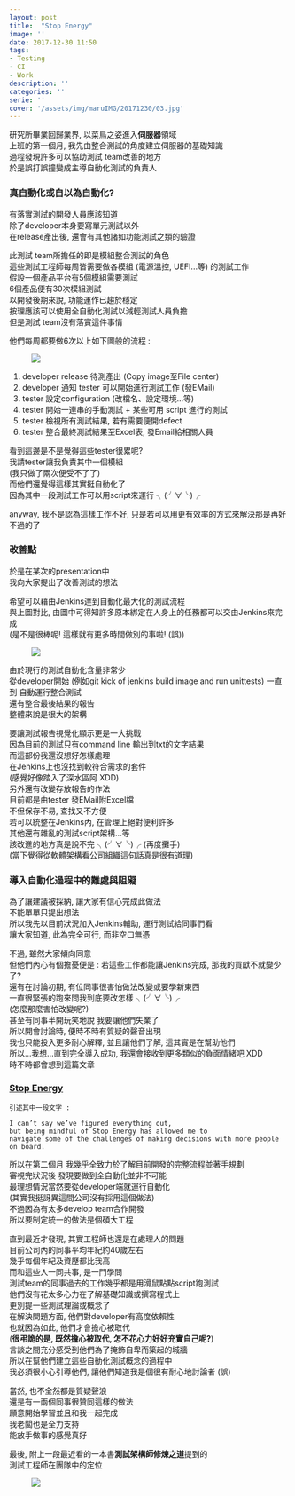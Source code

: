 ```yaml
---
layout: post
title:  "Stop Energy"
image: ''
date: 2017-12-30 11:50
tags:
- Testing
- CI
- Work
description: ''
categories: ''
serie: ''
cover: '/assets/img/maruIMG/20171230/03.jpg'
---
```


研究所畢業回歸業界, 以菜鳥之姿進入**伺服器**領域  
上班的第一個月, 我先由整合測試的角度建立伺服器的基礎知識  
過程發現許多可以協助測試 team改善的地方  
於是誤打誤撞變成主導自動化測試的負責人  

### 真自動化或自以為自動化?

有落實測試的開發人員應該知道  
除了developer本身要寫單元測試以外  
在release產出後, 還會有其他諸如功能測試之類的驗證    

此測試 team所擔任的即是模組整合測試的角色  
這些測試工程師每周皆需要做各模組 (電源溫控, UEFI...等) 的測試工作  
假設一個產品平台有5個模組需要測試  
6個產品便有30次模組測試  
以開發後期來說, 功能運作已趨於穩定  
按理應該可以使用全自動化測試以減輕測試人員負擔  
但是測試 team沒有落實這件事情  

他們每周都要做6次以上如下圖般的流程 :
<figure class="foto-legenda">
	<img src="{{ "/assets/img/maruIMG/20171230/00.png"}}">
</figure>

1. developer release 待測產出 (Copy image至File center)
2. developer 通知 tester 可以開始進行測試工作 (發EMail)  
3. tester 設定configuration (改檔名、設定環境...等)
4. tester 開始一連串的手動測試 + 某些可用 script 進行的測試 
5. tester 檢視所有測試結果, 若有需要便開defect
6. tester 整合最終測試結果至Excel表, 發Email給相關人員

看到這邊是不是覺得這些tester很累呢?  
我請tester讓我負責其中一個模組  
(我只做了兩次便受不了了)  
而他們還覺得這樣其實挺自動化了  
因為其中一段測試工作可以用script來運行  ╮(╯∀╰)╭

 anyway, 我不是認為這樣工作不好, 只是若可以用更有效率的方式來解決那是再好不過的了


### 改善點

於是在某次的presentation中  
我向大家提出了改善測試的想法  

希望可以藉由Jenkins達到自動化最大化的測試流程  
與上圖對比, 由圖中可得知許多原本綁定在人身上的任務都可以交由Jenkins來完成  
(是不是很棒呢! 這樣就有更多時間做別的事啦! (誤))
<figure class="foto-legenda">
	<img src="{{ "/assets/img/maruIMG/20171230/01.png"}}">
</figure>

由於現行的測試自動化含量非常少  
從developer開始 (例如git kick of jenkins build image and run unittests)
一直到 自動運行整合測試  
還有整合最後結果的報告  
整體來說是很大的架構  

要讓測試報告視覺化顯示更是一大挑戰  
因為目前的測試只有command line 輸出到txt的文字結果  
而這部份我還沒想好怎樣處理  
在Jenkins上也沒找到較符合需求的套件  
(感覺好像踏入了深水區阿 XDD)  
另外還有改變存放報告的作法  
目前都是由tester 發EMail附Excel檔  
不但保存不易, 查找又不方便  
若可以統整在Jenkins內,  在管理上絕對便利許多  
其他還有雜亂的測試script架構...等  
該改進的地方真是說不完  ╮(╯∀╰)╭ (再度攤手)  
(當下覺得從軟體架構看公司組織這句話真是很有道理)  


### 導入自動化過程中的難處與阻礙

為了讓建議被採納, 讓大家有信心完成此做法  
不能單單只提出想法  
所以我先以目前狀況加入Jenkins輔助, 運行測試給同事們看  
讓大家知道, 此為完全可行, 而非空口無憑  

不過, 雖然大家傾向同意  
但他們內心有個擔憂便是 : 若這些工作都能讓Jenkins完成, 那我的貢獻不就變少了?  
還有在討論初期, 有位同事很害怕做法改變或要學新東西  
一直很緊張的跑來問我到底要改怎樣  ╮(╯∀╰)╭  
(怎麼那麼害怕改變呢?)  
甚至有同事半開玩笑地說  我要讓他們失業了  
所以開會討論時, 便時不時有質疑的聲音出現  
我也只能投入更多耐心解釋, 並且讓他們了解, 這其實是在幫助他們  
所以...我想...直到完全導入成功, 我還會接收到更多類似的負面情緒吧 XDD  
時不時都會想到這篇文章  
### [Stop Energy](https://open.buffer.com/stop-energy/)

```
引述其中一段文字 :

I can’t say we’ve figured everything out,  
but being mindful of Stop Energy has allowed me to 
navigate some of the challenges of making decisions with more people on board.
```


所以在第二個月  我幾乎全致力於了解目前開發的完整流程並著手規劃  
審視完狀況後  發現要做到全自動化並非不可能  
最理想情況當然要從developer端就運行自動化  
(其實我挺訝異這間公司沒有採用這個做法)  
不過因為有太多develop team合作開發  
所以要制定統一的做法是個碩大工程  


直到最近才發現, 其實工程師也還是在處理人的問題  
目前公司內的同事平均年紀約40歲左右  
幾乎每個年紀及資歷都比我高  
而和這些人一同共事, 是一門學問  
測試team的同事過去的工作幾乎都是用滑鼠點點script跑測試  
他們沒有花太多心力在了解基礎知識或撰寫程式上  
更別提一些測試理論或概念了  
在解決問題方面, 他們對developer有高度依賴性  
也就因為如此, 他們才會擔心被取代  
(**很弔詭的是, 既然擔心被取代, 怎不花心力好好充實自己呢?**)  
言談之間充分感受到他們為了掩飾自卑而築起的城牆  
所以在幫他們建立這些自動化測試概念的過程中  
我必須很小心引導他們, 讓他們知道我是個很有耐心地討論者  (誤)


當然, 也不全然都是質疑聲浪  
還是有一兩個同事很贊同這樣的做法  
願意開始學習並且和我一起完成  
我老闆也是全力支持  
能放手做事的感覺真好  

最後, 附上一段最近看的一本書**測試架構師修煉之道**提到的  
測試工程師在團隊中的定位  
<figure class="foto-legenda">
	<img src="{{ "/assets/img/maruIMG/20171230/03.jpg"}}">
</figure>







